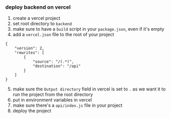 ### deploy backend on vercel
1. create a vercel project
2. set root directory to `backend`
3. make sure to have a `build` script in your `package.json`, even if it's empty
4. add a `vercel.json` file to the root of your project
```
{
    "version": 2,
    "rewrites": [
        {
            "source": "/(.*)",
            "destination": "/api"
        }
    ]
}
```
5. make sure the `Output directory` field in vercel is set to `.` as we want it to run the project from the root directory
6. put in environment variables in vercel
7. make sure there's a `api/index.js` file in your project
8. deploy the project
